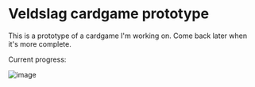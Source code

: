 # Veldslag cardgame prototype

This is a prototype of a cardgame I'm working on. Come back later when it's more complete.


Current progress:

![image]()
